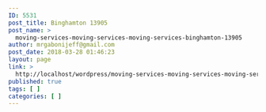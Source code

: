 ```yaml
---
ID: 5531
post_title: Binghamton 13905
post_name: >
  moving-services-moving-services-moving-services-binghamton-13905
author: mrgabonijeff@gmail.com
post_date: 2018-03-28 01:46:23
layout: page
link: >
  http://localhost/wordpress/moving-services-moving-services-moving-services-binghamton-13905/
published: true
tags: [ ]
categories: [ ]
---
```

